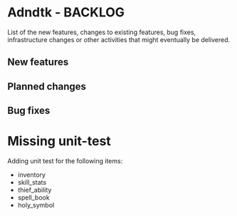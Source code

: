 # Adndtk - BACKLOG
 
List of the new features, changes to existing features, bug fixes, infrastructure changes or other activities that might eventually be delivered.

## New features

## Planned changes

## Bug fixes

# Missing unit-test
Adding unit test for the following items:
* inventory
* skill_stats
* thief_ability
* spell_book
* holy_symbol 